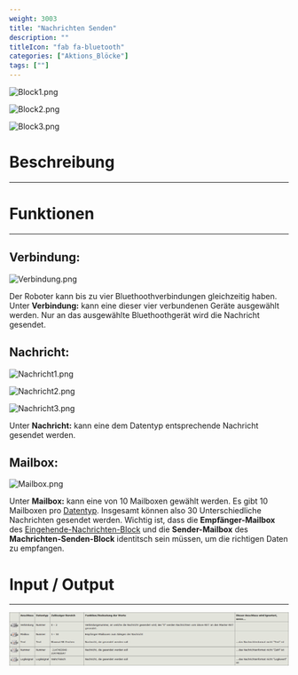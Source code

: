 ```yaml
---
weight: 3003
title: "Nachrichten Senden"
description: ""
titleIcon: "fab fa-bluetooth"
categories: ["Aktions_Blöcke"]
tags: [""]
---
```



![Block1.png](/images/nxt-images/Kapitel%202%20Aktion%20Bl%C3%B6cke/2.4%20Nachrichten%20Senden/Block1.png)

![Block2.png](/images/nxt-images/Kapitel%202%20Aktion%20Bl%C3%B6cke/2.4%20Nachrichten%20Senden/Block2.png)

![Block3.png](/images/nxt-images/Kapitel%202%20Aktion%20Bl%C3%B6cke/2.4%20Nachrichten%20Senden/Block3.png)


# Beschreibung
---



# Funktionen
---

## Verbindung:

![Verbindung.png](/images/nxt-images/Kapitel%202%20Aktion%20Bl%C3%B6cke/2.4%20Nachrichten%20Senden/Verbindung.png)

Der Roboter kann bis zu vier Bluethoothverbindungen gleichzeitig haben. Unter **Verbindung:** kann eine dieser vier verbundenen Geräte ausgewählt werden. Nur an das ausgewählte Bluethoothgerät wird die Nachricht gesendet. 

## Nachricht:


![Nachricht1.png](/images/nxt-images/Kapitel%202%20Aktion%20Bl%C3%B6cke/2.4%20Nachrichten%20Senden/Nachricht1.png)

![Nachricht2.png](/images/nxt-images/Kapitel%202%20Aktion%20Bl%C3%B6cke/2.4%20Nachrichten%20Senden/Nachricht2.png)

![Nachricht3.png](/images/nxt-images/Kapitel%202%20Aktion%20Bl%C3%B6cke/2.4%20Nachrichten%20Senden/Nachricht3.png)

Unter **Nachricht:** kann eine dem Datentyp entsprechende Nachricht gesendet werden.

## Mailbox:

![Mailbox.png](/images/nxt-images/Kapitel%202%20Aktion%20Bl%C3%B6cke/2.4%20Nachrichten%20Senden/Mailbox.png)

Unter **Mailbox:** kann eine von 10 Mailboxen gewählt werden. Es gibt 10 Mailboxen pro [Datentyp](). Insgesamt können also 30 Unterschiedliche Nachrichten gesendet werden. Wichtig ist, dass die **Empfänger-Mailbox** des [Eingehende-Nachrichten-Block]() und die **Sender-Mailbox** des **Machrichten-Senden-Block** identitsch sein müssen, um die richtigen Daten zu empfangen.

# Input / Output
---

![NachrichtenSenden-Block.png](/images/nxt-images/Tabellen/Nachrichtensende-Block.png)

<!--
| Bild                                                                                         | Datentyp    | Input / Output | Name     |Beschreibung|
| -------------------------------------------------------------------------------------------- | ------------| ------------ |----------|------------|
| ![Input1.png](/images/nxt-images/Kapitel%202%20Aktion%20Bl%C3%B6cke/2.4%20Nachrichten%20Senden/Input1.png)  | Zahl      | Input  | Verbindung  | In Arbeit 
| ![Input2.png](/images/nxt-images/Kapitel%202%20Aktion%20Bl%C3%B6cke/2.4%20Nachrichten%20Senden/Input2.png)  | Zahl      | Input  | Mailbox     | In Arbeit
| ![Input3.png](/images/nxt-images/Kapitel%202%20Aktion%20Bl%C3%B6cke/2.4%20Nachrichten%20Senden/Input3.png)  | Text      | Input  | Text        | In Arbeit
| ![Input4.png](/images/nxt-images/Kapitel%202%20Aktion%20Bl%C3%B6cke/2.4%20Nachrichten%20Senden/Input4.png)  | Zahl      | Input  | Zahl        | In Arbeit
| ![Input5.png](/images/nxt-images/Kapitel%202%20Aktion%20Bl%C3%B6cke/2.4%20Nachrichten%20Senden/Input5.png)  | Logikwert | Input  | Logiksignal | In Arbeit
-->